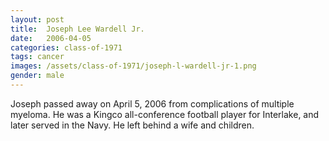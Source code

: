 ```yaml
---
layout: post
title:  Joseph Lee Wardell Jr.
date:   2006-04-05
categories: class-of-1971
tags: cancer
images: /assets/class-of-1971/joseph-l-wardell-jr-1.png
gender: male
---
```

Joseph passed away on April 5, 2006 from complications of multiple myeloma. He was a Kingco all-conference football player for Interlake, and later served in the Navy. He left behind a wife and children.
